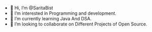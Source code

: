 - 👋 Hi, I’m @SaritaBist
- 👀 I’m interested in Programming and development.
- 🌱 I’m currently learning Java And DSA.
- 💞️ I’m looking to collaborate on Different Projects of Open Source.


<!---
SaritaBist/SaritaBist is a ✨ special ✨ repository because its `README.md` (this file) appears on your GitHub profile.
You can click the Preview link to take a look at your changes.
--->
